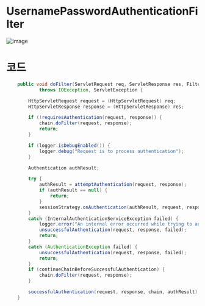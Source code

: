 UsernamePasswordAuthenticationFilter
=====================================
![image](https://user-images.githubusercontent.com/50267433/129195153-19ea8143-277c-4d64-a0ba-14ad7544c1fc.png)

# 코드 
```java
	public void doFilter(ServletRequest req, ServletResponse res, FilterChain chain)
			throws IOException, ServletException {

		HttpServletRequest request = (HttpServletRequest) req;
		HttpServletResponse response = (HttpServletResponse) res;

		if (!requiresAuthentication(request, response)) {
			chain.doFilter(request, response);
			return;
		}

		if (logger.isDebugEnabled()) {
			logger.debug("Request is to process authentication");
		}

		Authentication authResult;

		try {
			authResult = attemptAuthentication(request, response);
			if (authResult == null) {
				return;
			}
			sessionStrategy.onAuthentication(authResult, request, response);
		}
		catch (InternalAuthenticationServiceException failed) {
			logger.error("An internal error occurred while trying to authenticate the user.", failed);
			unsuccessfulAuthentication(request, response, failed);
			return;
		}
		catch (AuthenticationException failed) {
			unsuccessfulAuthentication(request, response, failed);
			return;
		}
		if (continueChainBeforeSuccessfulAuthentication) {
			chain.doFilter(request, response);
		}

		successfulAuthentication(request, response, chain, authResult);
	}
```

